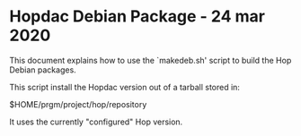 Hopdac Debian Package - 24 mar 2020
===================================

This document explains how to use the `makedeb.sh' script to
build the Hop Debian packages.

This script install the Hopdac version out of a tarball stored in:

   $HOME/prgm/project/hop/repository

It uses the currently "configured" Hop version.


